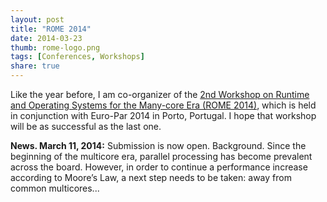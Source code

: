 ```yaml
---
layout: post
title: "ROME 2014"
date: 2014-03-23
thumb: rome-logo.png
tags: [Conferences, Workshops]
share: true
---
```


Like the year before, I am co-organizer of the [2nd Workshop on Runtime and Operating Systems for the Many-core Era (ROME 2014)](http://www.rome.eonerc.rwth-aachen.de/porto2014/), which is held in conjunction with Euro-Par 2014 in Porto, Portugal. I hope that workshop will be as successful as the last one.


**News. March 11, 2014:** Submission is now open. Background. Since the beginning of the multicore era, parallel processing has become prevalent across the board.
However, in order to continue a performance increase according to Moore’s Law, a next step needs to be taken: away from common multicores...
